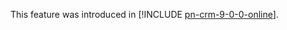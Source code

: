 This feature was introduced in [!INCLUDE [pn-crm-9-0-0-online](../includes/pn-crm-9-0-0-online.md)].